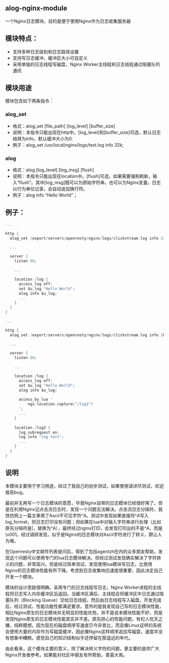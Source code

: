 ## alog-nginx-module

一个Nginx日志模块，目的是便于使用Nginx作为日志收集服务器

## 模块特点：

* 支持多种日志级别和日志路径设置
* 支持写日志缓冲，缓冲区大小可自定义
* 采用单独的日志线程写磁盘，Nginx Worker主线程和日志线程通过阻塞队列通讯

## 模块用途

模块包含如下两条指令：

### alog_set

* 格式：alog_set [file_path] [log_level] [buffer_size]
* 说明：本指令只能出现在http中。[log_level]和[buffer_size]可选，默认日志结拜为info，默认缓冲大小为0.
* 例子：alog_set /usr/local/nginx/logs/test.log info 32k;

### alog

* 格式：alog [log_level] [log_msg] [flush]
* 说明：本指令只能出现在location中。[flush]可选，如果需要强制刷新，输入“flush”。其中[log_msg]既可以为原始字符串，也可以为Nginx变量。日志以行为单位记录，会自动追加换行符。
* 例子：alog info “Hello World”；

## 例子：

```C
...

http {
  alog_set /export/servers/openresty/nginx/logs/clickstream.log info 32k;

  ...

  server {
    listen 80;

    ...

    location /log {
      access_log off;
      set $u_log "Hello World";
      alog info $u_log;
      ...
    }
  }
}
```

```C
...

http {
  alog_set /export/servers/openresty/nginx/logs/clickstream.log info 1M;

  ...

  server {
    listen 80;

    ...

    location /log {
      access_log off;
      set $u_log "Hello World";
      alog info $u_log;
      
      access_by_lua '
          ngx.location.capture("/log2") 
      ';
      ...
    }
    
    location /log2 {
      log_subrequest on;
      log info "log test";
      ...
    }
  }
}
```

## 说明

本模块主要用于学习用途，经过了我自己的初步测试，如果使用请详尽测试，欢迎报告bug。

最初并无再写一个日志模块的意愿，毕竟Nginx自带的日志模块已经很好用了。但是在利用Nginx记点击流日志时，发现一个问题无法解决。点击流日志分隔符，我效仿网上一篇文章用了Ascii不可见字符^A。测试中发现如果直接将^A写入log_format，则日志打印没有问题；但如果在lua中对输入字符串进行处理（比如原先分隔符是|，替换为^A），最终经过nginx打印，会发现打印出的不是^A，而是\x001。经过调研发现，似乎是Nginx的日志模块对Ascii字符进行了转义，颇让人为难。

在Openresty中文邮件列表提问后，得到了包括agentzh在内的众多朋友帮助，发现这个问题可以使用专门的lua日志模块解决。但经过测试发现确实解决了字符转义的问题，非常高兴。但是经过简单测试，发现使用lua模块写日志，比使用Nginx的日志模块性能有所下降。考虑到日志收集响应速度很重要，因此决定自己开发一个模块。

模块的设计思路很明确，采用专门的日志线程写日志，Nginx Worker进程的主线程将日志写入内存缓冲区后返回。当缓冲区满后，主线程会将缓冲区中日志通过阻塞队列（Blocking Queue）交给日志线程，然后由日志线程写入磁盘。开发完成后，经过测试，性能功能性都满足要求。意外的是我发现自己写的日志模块性能，相比Nginx原生的日志模块并无明显的性能优势。并不是说本模块性能不好，而是发现Nginx原生的日志模块性能其实并不差。原先担心的性能问题，有杞人忧天之嫌，纯粹臆想。因为现在的磁盘顺序写速度已今非昔比，而且像Linux这样的系统会使用大量的内存作为写磁盘缓冲，因此像Nginx这样顺序追加写磁盘，速度并没有想象中糟糕。感觉自己的知识结构似乎还停留在那遥远的年代。

由此看来，这个模块主要的意义，除了解决转义字符的问题，更主要的是供广大Nginx开发者参考。如果能对社区中朋友有所帮助，善莫大焉。
